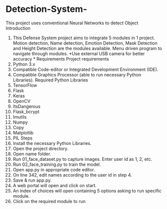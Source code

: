 # Detection-System-
This project uses conventional Neural Networks to detect Object
Introduction
1.	This Defense System project aims to integrate 5 modules in 1 project. Motion detection, Name detection, Emotion Detection, Mask Detection and Height Detection are the modules available. Menu driven program to navigate through modules.
*Use external USB camera for better accuracy * 
Requirements
Project requirements
1.	Python 3.x
2.	Compatible Code-editor or Integrated Development Environment (IDE).
3.	Compatible Graphics Processor (able to run necessary Python Libraries).
Required Python Libraries
1.	TensorFlow
2.	Flask
3.	Keras
4.	OpenCV
5.	ItsDangerous
6.	Flask_bcrypt
7.	Imutils
8.	Numpy
9.	Copy
10.	Matplotlib
11.	PIL
Steps
1.	Install the necessary Python Libraries.
2.	Open the project directory.
3.	Open name folder.
4.	Run 01_face_dataset.py to capture images. Enter user id as 1, 2, etc.
5.	Run 02_face_training.py to train the model.
6.	Open app.py in appropriate code editor.
7.	On line 342, edit names according to the user id in step 4.
8.	Save & run app.py.
9.	A web portal will open and click on start.
10.	An index of choices will open containing 5 options asking to run specific module.
11.	Click on the required module to run 
